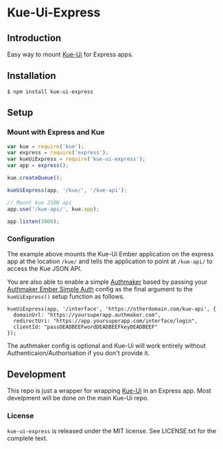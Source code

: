 # Kue-Ui-Express

## Introduction
Easy way to mount [Kue-Ui](https://github.com/stonecircle/kue-ui) for Express apps.

## Installation
```
$ npm install kue-ui-express
```

## Setup

### Mount with Express and Kue

```javascript
var kue = require('kue');
var express = require('express');
var kueUiExpress = require('kue-ui-express');
var app = express();

kue.createQueue();

kueUiExpress(app, '/kue/', '/kue-api');

// Mount kue JSON api
app.use('/kue-api/', kue.app);

app.listen(3000);
```

### Configuration

The example above mounts the Kue-Ui Ember application on the express app at the location `/kue/` and tells the application to point at `/kue-api/` to access the Kue JSON API.

You are also able to enable a simple [Authmaker](https://authmaker.com) based by passing your [Authmaker Ember Simple Auth](https://github.com/Authmaker/authmaker-ember-simple-auth) config as the final argument to the `kueUiExpress()` setup function as follows.

```
kueUiExpress(app, '/interface', 'https://otherdomain.com/kue-api', {
  domainUrl: "https://yoursuperapp.authmaker.com",
  redirectUri: "https://app.yoursuperapp.com/interface/login",
  clientId: "passDEADBEEFwordDEADBEEFkeyDEADBEEF"
});
```

The authmaker config is optional and Kue-Ui will work entirely without Authenticaion/Authorisation if you don't provide it.

## Development
This repo is just a wrapper for wrapping [Kue-Ui](https://github.com/stonecircle/kue-ui) in an Express app. Most develpment will be done on the main Kue-Ui repo.

### License
`kue-ui-express` is released under the MIT license. See LICENSE.txt for the complete text.
